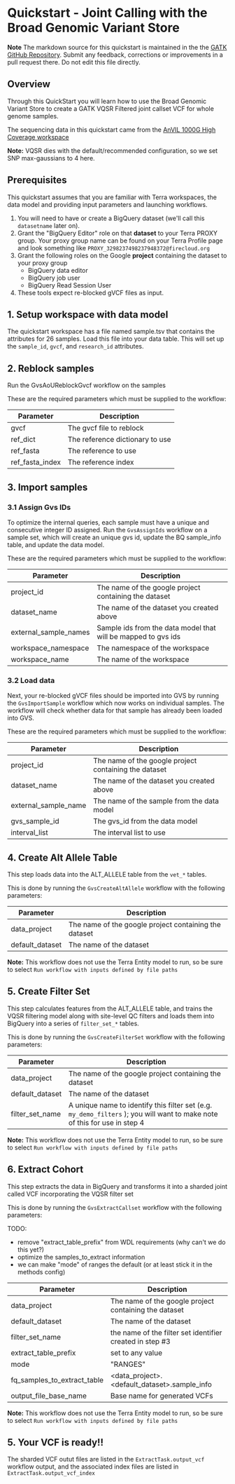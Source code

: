 # Quickstart - Joint Calling with the Broad Genomic Variant Store 

**Note** The markdown source for this quickstart is maintained in the the  [GATK GitHub Repository](https://github.com/broadinstitute/gatk/blob/ah_var_store/scripts/variantstore/TERRA_QUICKSTART.md).  Submit any feedback, corrections or improvements in a pull request there.  Do not edit this file directly.

## Overview
Through this QuickStart you will learn how to use the Broad Genomic Variant Store to create a GATK VQSR Filtered joint callset VCF for whole genome samples.

The sequencing data in this quickstart came from the [AnVIL 1000G High Coverage workspace](https://app.terra.bio/#workspaces/anvil-datastorage/1000G-high-coverage-2019)

**Note:** VQSR dies with the default/recommended configuration, so we set SNP max-gaussians to 4 here.

## Prerequisites

This quickstart assumes that you are familiar with Terra workspaces, the data model and providing input parameters and launching workflows.

1. You will need to have or create a BigQuery dataset (we'll call this `datasetname` later on). 
2. Grant the "BigQuery Editor" role on that **dataset** to your Terra PROXY group.  Your proxy group name can be found on your Terra Profile page and look something like `PROXY_3298237498237948372@firecloud.org`
3. Grant the following roles on the Google **project** containing the dataset to your proxy group
    - BigQuery data editor
    - BigQuery job user
    - BigQuery Read Session User
4. These tools expect re-blocked gVCF files as input.

## 1. Setup workspace with data model
The quickstart workspace has a file named sample.tsv that contains the attributes for 26 samples. Load this file into your data table.  This will set up the `sample_id`, `gvcf`, and `research_id` attributes. 

## 2. Reblock samples
Run the GvsAoUReblockGvcf workflow on the samples

These are the required parameters which must be supplied to the workflow:

| Parameter      | Description |
| ----------------- | ----------- |
| gvcf | The gvcf file to reblock |
| ref_dict      		| The reference dictionary to use       |
| ref_fasta      	| The reference to use      |
| ref\_fasta_index   | The reference index       |


## 3. Import samples
### 3.1 Assign Gvs IDs
To optimize the internal queries, each sample must have a unique and consecutive integer ID assigned. Run the `GvsAssignIds` workflow on a sample set, which will create an unique gvs id, update the BQ sample_info table, and update the data model. 

These are the required parameters which must be supplied to the workflow:

| Parameter      | Description |
| ----------------- | ----------- |
| project_id | The name of the google project containing the dataset |
| dataset_name      | The name of the dataset you created above       |
| external\_sample_names      | Sample ids from the data model that will be mapped to gvs ids       |
| workspace_namespace      | The namespace of the workspace       |
| workspace_name      | The name of the workspace       |


### 3.2 Load data

Next, your re-blocked gVCF files should be imported into GVS by running the `GvsImportSample` workflow which now works on individual samples. The workflow will check whether data for that sample has already been loaded into GVS.

These are the required parameters which must be supplied to the workflow:

| Parameter      | Description |
| ----------------- | ----------- |
| project_id | The name of the google project containing the dataset |
| dataset_name      | The name of the dataset you created above       |
| external\_sample_name | The name of the sample from the data model |
| gvs\_sample_id | The gvs_id from the data model |
| interval_list | The interval list to use |


## 4. Create Alt Allele Table
This step loads data into the ALT_ALLELE table from the `vet_*` tables.

This is done by running the `GvsCreateAltAllele` workflow with the following parameters:

| Parameter      | Description |
| ----------------- | ----------- |
| data_project | The name of the google project containing the dataset |
| default_dataset      | The name of the dataset  |

**Note:** This workflow does not use the Terra Entity model to run, so be sure to select `Run workflow with inputs defined by file paths`

## 5. Create Filter Set

This step calculates features from the ALT_ALLELE table, and trains the VQSR filtering model along with site-level QC filters and loads them into BigQuery into a series of `filter_set_*` tables.  

This is done by running the `GvsCreateFilterSet` workflow with the following parameters:

| Parameter      | Description |
| ----------------- | ----------- |
| data_project | The name of the google project containing the dataset |
| default_dataset      | The name of the dataset  |
| filter\_set_name | A unique name to identify this filter set (e.g. `my_demo_filters` ); you will want to make note of this for use in step 4  |

**Note:** This workflow does not use the Terra Entity model to run, so be sure to select `Run workflow with inputs defined by file paths`

## 6. Extract Cohort

This step extracts the data in BigQuery and transforms it into a sharded joint called VCF incorporating the VQSR filter set

This is done by running the `GvsExtractCallset` workflow with the following parameters:

TODO: 
 - remove "extract_table_prefix" from WDL requirements (why can't we do this yet?)
 - optimize the samples_to_extract information
 - we can make "mode" of ranges the default (or at least stick it in the methods config)
 
| Parameter      | Description |
| ----------------- | ----------- |
| data_project | The name of the google project containing the dataset |
| default_dataset      | The name of the dataset  |
| filter\_set_name | the name of the filter set identifier created in step #3 |
| extract\_table_prefix | set to any value |
| mode | "RANGES" |
| fq\_samples\_to\_extract_table | <data_project>.<default_dataset>.sample_info |
| output_file\_base\_name | Base name for generated VCFs |

**Note:** This workflow does not use the Terra Entity model to run, so be sure to select `Run workflow with inputs defined by file paths`

## 5. Your VCF is ready!!

The sharded VCF outut files are listed in the `ExtractTask.output_vcf` workflow output, and the associated index files are listed in `ExtractTask.output_vcf_index`

